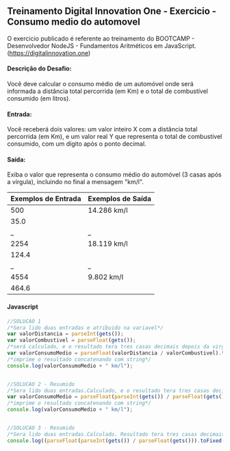 ## Treinamento Digital Innovation One - Exercicio - Consumo medio do automovel

O exercicio publicado é referente ao treinamento do BOOTCAMP - Desenvolvedor NodeJS - Fundamentos Aritméticos em JavaScript.
(https://digitalinnovation.one)

#### Descrição do Desafio:

Você deve calcular o consumo médio de um automóvel onde será informada a distância total percorrida (em Km) e o total de combustível consumido (em litros).


#### Entrada:

Você receberá dois valores: um valor inteiro X com a distância total percorrida (em Km), e um valor real Y que representa o total de combustível consumido, com um dígito após o ponto decimal.


#### Saída:

Exiba o valor que representa o consumo médio do automóvel (3 casas após a vírgula), incluindo no final a mensagem "km/l".

Exemplos de Entrada  | Exemplos de Saída
------------- | -------------
500 | 14.286 km/l
35.0 |
_ | _
2254 | 18.119 km/l
124.4 |
_ | _
4554 | 9.802 km/l
464.6 |


#### Javascript

```javascript
//SOLUCAO 1
/*Sera lido duas entradas e atribuido na variavel*/
var valorDistancia = parseInt(gets());
var valorCombustivel = parseFloat(gets());
/*será calculado, e o resultado tera tres casas decimais depois da virgula*/
var valorConsumoMedio = parseFloat(valorDistancia / valorCombustivel).toFixed(3);
/*imprime o resultado concatenando com string*/
console.log(valorConsumoMedio + " km/l");


//SOLUCAO 2 - Resumido
/*Sera lido duas entradas.Calculado, e o resultado tera tres casas decimais depois da virgula*/
var valorConsumoMedio = parseFloat(parseInt(gets()) / parseFloat(gets())).toFixed(3);
/*imprime o resultado concatenando com string*/
console.log(valorConsumoMedio + " km/l");


//SOLUCAO 3 - Resumido
/*Sera lido duas entradas.Calculado. Resultado tera tres casas decimais depois da virgula.Imprime resultado concatenando com string*/
console.log((parseFloat(parseInt(gets()) / parseFloat(gets())).toFixed(3)) + " km/l");
```
